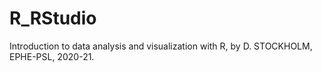 # R_RStudio
Introduction to data analysis and visualization with R, by D. STOCKHOLM, EPHE-PSL, 2020-21.
